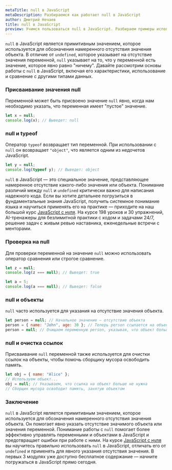 ```yaml
---
metaTitle: null в JavaScript
metaDescription: Разбираемся как работает null в JavaScript
author: Дмитрий Нечаев
title: null в JavaScript
preview: Учимся пользоваться null в JavaScript. Разбираем примеры использования
---
```


`null` в JavaScript является примитивным значением, которое используется для обозначения намеренного отсутствия значения объекта. В отличие от `undefined`, которое указывает на отсутствие значения переменной, `null` указывает на то, что у переменной есть значение, которое явно равно "ничему". Давайте рассмотрим основы работы с `null` в JavaScript, включая его характеристики, использование и сравнение с другими типами данных.

### Присваивание значения null

Переменной может быть присвоено значение `null` явно, когда нам необходимо указать, что переменная имеет "пустое" значение.

```jsx
let x = null;
console.log(x); // Выведет: null

```

### null и typeof

Оператор `typeof` возвращает тип переменной. При использовании с `null` он возвращает `"object"`, что является одним из недочетов JavaScript.

```jsx
let y = null;
console.log(typeof y); // Выведет: object

```

`null` в JavaScript — это специальное значение, представляющее намеренное отсутствие какого-либо значения или объекта. Понимание различий между `null` и `undefined` критически важно для написания надежного кода. Если вы хотите детальнее погрузиться в фундаментальные знания JavaScript, получить системное понимание языка и научиться применять его на практике — приходите на наш большой курс [JavaScript с нуля](https://purpleschool.ru/course/javascript-basics?utm_source=knowledgebase&utm_medium=text&utm_campaign=null-v-javascript). На курсе 198 уроков и 30 упражнений, AI-тренажеры для безлимитной практики с кодом и задачами 24/7, решение задач с живым ревью наставника, еженедельные встречи с менторами.

### Проверка на null

Для проверки переменной на значение `null` можно использовать оператор сравнения или строгое сравнение.

```jsx
let z = null;
console.log(z === null); // Выведет: true

let a = 5;
console.log(a === null); // Выведет: false

```

### null и объекты

`null` часто используется для указания на отсутствие значения объекта.

```jsx
let person = null; // Начальное значение — отсутствие объекта
person = { name: "John", age: 30 }; // Теперь person ссылается на объект
person = null; // Очищаем переменную person, указывая, что объект больше не нужен

```

### null и очистка ссылок

Присваивание `null` переменной также используется для очистки ссылок на объекты, чтобы помочь сборщику мусора освободить память.

```jsx
let obj = { name: "Alice" };
// Используем объект...
obj = null; // Указываем, что ссылка на объект больше не нужна
// Сборщик мусора освободит память, занятую объектом

```

### Заключение

`null` в JavaScript является примитивным значением, которое используется для обозначения намеренного отсутствия значения объекта. Он помогает явно указать отсутствие значимого объекта или значения переменной. Понимание работы с `null` помогает более эффективно управлять переменными и объектами в JavaScript и предотвращает ошибки при работе с ними. На курсе [JavaScript с нуля](https://purpleschool.ru/course/javascript-basics?utm_source=knowledgebase&utm_medium=text&utm_campaign=null-v-javascript) вы научитесь правильно использовать `null` в JavaScript, отличать его от `undefined` и применять для явного указания отсутствия значения. В первых 3 модулях уже доступно бесплатное содержание — начните погружаться в JavaScript прямо сегодня.

